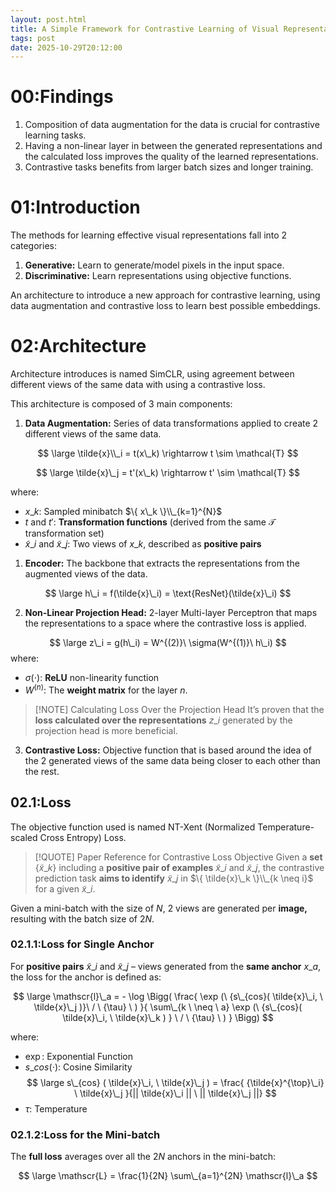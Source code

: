 ```yaml
---
layout: post.html
title: A Simple Framework for Contrastive Learning of Visual Representations
tags: post
date: 2025-10-29T20:12:00
---
```


# 00:Findings

1. Composition of data augmentation for the data is crucial for contrastive learning tasks.
2. Having a non-linear layer in between the generated representations and the calculated loss improves the quality of the learned representations.
3. Contrastive tasks benefits from larger batch sizes and longer training.

# 01:Introduction
The methods for learning effective visual representations fall into 2 categories:
1. **Generative:** Learn to generate/model pixels in the input space.
2. **Discriminative:** Learn representations using objective functions.

An architecture to introduce a new approach for contrastive learning, using data augmentation and contrastive loss to learn best possible embeddings.

# 02:Architecture
Architecture introduces is named SimCLR, using agreement between different views of the same data with using a contrastive loss.

This architecture is composed of 3 main components:
1. **Data Augmentation:** Series of data transformations applied to create 2 different views of the same data.

$$ \large
\tilde{x}\\_i = t(x\_k) \rightarrow t \sim \mathcal{T}
$$

$$ \large
\tilde{x}\_j = t'(x\_k) \rightarrow t' \sim \mathcal{T}
$$

where:
- $x\_k$: Sampled minibatch $\{ x\_k \}\\_{k=1}^{N}$
- $t$ and $t'$: **Transformation functions** (derived from the same $\mathcal{T}$ transformation set)
- $\tilde{x}\_i$ and $\tilde{x}\_j$: Two views of $x\_k$, described as **positive pairs**

1. **Encoder:** The backbone that extracts the representations from the augmented views of the data.

$$ \large
h\_i = f(\tilde{x}\_i) = \text{ResNet}(\tilde{x}\_i)
$$

2. **Non-Linear Projection Head:** 2-layer Multi-layer Perceptron that maps the representations to a space where the contrastive loss is applied.

$$ \large
z\_i = g(h\_i) = W^{(2)}\ \sigma(W^{(1)}\ h\_i)
$$
where:
- $\sigma( \cdot )$: **ReLU** non-linearity function
- $W^{(n)}$: The **weight matrix** for the layer $n$.

> [!NOTE] Calculating Loss Over the Projection Head
> It’s proven that the **loss calculated over the representations** $z\_i$ generated by the projection head is more beneficial.

3. **Contrastive Loss:** Objective function that is based around the idea of the 2 generated views of the same data being closer to each other than the rest.

## 02.1:Loss
The objective function used is named NT-Xent (Normalized Temperature-scaled Cross Entropy) Loss.

> [!QUOTE] Paper Reference for Contrastive Loss Objective
> Given a **set** $\{ \tilde{x}\_k \}$ including a **positive pair of examples** $\tilde{x}\_i$ and $\tilde{x}\_j$, the contrastive prediction task **aims to identify** $\tilde{x}\_j$ in $\{ \tilde{x}\_k \}\\_{k \neq i}$ for a given $\tilde{x}\_i$.

Given a mini-batch with the size of $N$, 2 views are generated per **image,** resulting with the batch size of $2N$.

### 02.1.1:Loss for Single Anchor
For **positive pairs** $\tilde{x}\_i$ and $\tilde{x}\_j$ – views generated from the **same anchor** $x\_a$, the loss for the anchor is defined as:

$$ \large
\mathscr{l}\_a = -  \log  \Bigg( \frac{ \exp (\ {s\_{cos}( \tilde{x}\_i, \ \tilde{x}\_j )}\ / \  {\tau} \ ) }{ \sum\_{k \ \neq \ a} \exp (\ {s\_{cos}( \tilde{x}\_i, \ \tilde{x}\_k ) }  \ / \  {\tau} \ ) } \Bigg)
$$

where:
- $\exp$: Exponential Function
- $s\_{cos}(\cdot)$: Cosine Similarity
$$ \large
s\_{cos}  ( \tilde{x}\_i, \ \tilde{x}\_j ) = \frac{ {\tilde{x}^{\top}\_i} \ \tilde{x}\_j }{|| \tilde{x}\_i || \ || \tilde{x}\_j ||}
$$
- $\tau$: Temperature

### 02.1.2:Loss for the Mini-batch
The **full loss** averages over all the $2N$ anchors in the mini-batch:

$$ \large
\mathscr{L} = \frac{1}{2N} \sum\_{a=1}^{2N} \mathscr{l}\_a 
$$

